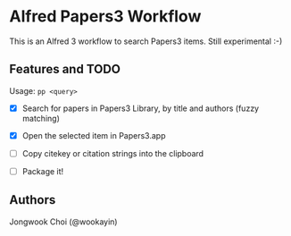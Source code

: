 Alfred Papers3 Workflow
=======================

This is an Alfred 3 workflow to search Papers3 items. Still experimental :-)


Features and TODO
-----------------

Usage: `pp <query>`

- [x] Search for papers in Papers3 Library, by title and authors (fuzzy matching)
- [x] Open the selected item in Papers3.app
- [ ] Copy citekey or citation strings into the clipboard
- [ ] Package it!


Authors
-------

Jongwook Choi (@wookayin)
